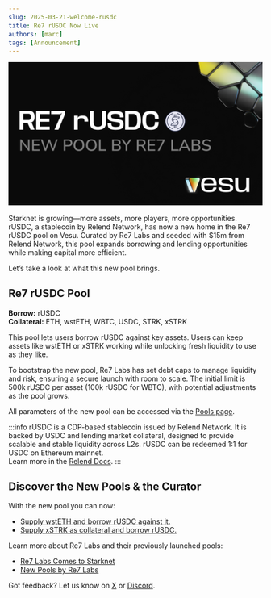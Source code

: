 ```yaml
---
slug: 2025-03-21-welcome-rusdc
title: Re7 rUSDC Now Live
authors: [marc]
tags: [Announcement]
---
```


![Welcome rUSDC on Starknet](rUSDC-on-Starknet.png)


Starknet is growing—more assets, more players, more opportunities. rUSDC, a stablecoin by Relend Network, has now a new home in the Re7 rUSDC pool on Vesu. Curated by Re7 Labs and seeded with $15m from Relend Network, this pool expands borrowing and lending opportunities while making capital more efficient.

Let’s take a look at what this new pool brings.


## Re7 rUSDC Pool

**Borrow:** rUSDC  
**Collateral:** ETH, wstETH, WBTC, USDC, STRK, xSTRK  

This pool lets users borrow rUSDC against key assets. Users can keep assets like wstETH or xSTRK working while unlocking fresh liquidity to use as they like.

To bootstrap the new pool, Re7 Labs has set debt caps to manage liquidity and risk, ensuring a secure launch with room to scale. The initial limit is 500k rUSDC per asset (100k rUSDC for WBTC), with potential adjustments as the pool grows.

All parameters of the new pool can be accessed via the [Pools page](https://vesu.xyz/pools).

:::info
rUSDC is a CDP-based stablecoin issued by Relend Network. It is backed by USDC and lending market collateral, designed to provide scalable and stable liquidity across L2s. rUSDC can be redeemed 1:1 for USDC on Ethereum mainnet.  
Learn more in the [Relend Docs](https://docs.relend.network/).
:::


## Discover the New Pools & the Curator

With the new pool you can now:

- [Supply wstETH and borrow rUSDC against it.](https://vesu.xyz/borrow?form=true&poolId=1749206066145585665304376624725901901307432885480056836110792804696449290137&collateralAddress=0x0057912720381af14b0e5c87aa4718ed5e527eab60b3801ebf702ab09139e38b&debtAddress=0x02019e47a0bc54ea6b4853c6123ffc8158ea3ae2af4166928b0de6e89f06de6c)
- [Supply xSTRK as collateral and borrow rUSDC.](https://vesu.xyz/borrow?form=true&poolId=1749206066145585665304376624725901901307432885480056836110792804696449290137&collateralAddress=0x028d709c875c0ceac3dce7065bec5328186dc89fe254527084d1689910954b0a&debtAddress=0x02019e47a0bc54ea6b4853c6123ffc8158ea3ae2af4166928b0de6e89f06de6c)


Learn more about Re7 Labs and their previously launched pools:

- [Re7 Labs Comes to Starknet](https://docs.vesu.xyz/blog/2024-11-27-welcome-re7)
- [New Pools by Re7 Labs](https://docs.vesu.xyz/blog/2025-02-06-new-pools-by-re7)


Got feedback? Let us know on [X](https://x.com/vesuxyz) or [Discord](https://discord.com/invite/G9Gxgujj8T).
